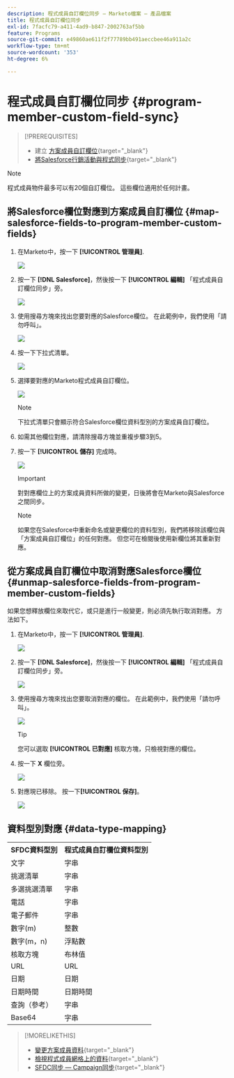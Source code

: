 ```yaml
---
description: 程式成員自訂欄位同步 — Marketo檔案 — 產品檔案
title: 程式成員自訂欄位同步
exl-id: 7facfc79-a411-4ad9-b847-2002763af5bb
feature: Programs
source-git-commit: e49860ae611f2f77789bb491aeccbee46a911a2c
workflow-type: tm+mt
source-wordcount: '353'
ht-degree: 6%

---
```


# 程式成員自訂欄位同步 {#program-member-custom-field-sync}

>[!PREREQUISITES]
>
>* 建立 [方案成員自訂欄位](/help/marketo/product-docs/core-marketo-concepts/programs/working-with-programs/program-member-custom-fields.md){target="_blank"}
>* [將Salesforce行銷活動與程式同步](/help/marketo/product-docs/core-marketo-concepts/programs/working-with-programs/sync-an-sfdc-campaign-with-a-program.md){target="_blank"}

>[!NOTE]
>
>程式成員物件最多可以有20個自訂欄位。 這些欄位適用於任何計畫。

## 將Salesforce欄位對應到方案成員自訂欄位 {#map-salesforce-fields-to-program-member-custom-fields}

1. 在Marketo中，按一下 **[!UICONTROL 管理員]**.

   ![](assets/program-member-custom-field-sync-1.png)

1. 按一下 **[!DNL Salesforce]**，然後按一下 **[!UICONTROL 編輯]** 「程式成員自訂欄位同步」旁。

   ![](assets/program-member-custom-field-sync-2.png)

1. 使用搜尋方塊來找出您要對應的Salesforce欄位。 在此範例中，我們使用「請勿呼叫」。

   ![](assets/program-member-custom-field-sync-3.png)

1. 按一下下拉式清單。

   ![](assets/program-member-custom-field-sync-4.png)

1. 選擇要對應的Marketo程式成員自訂欄位。

   ![](assets/program-member-custom-field-sync-5.png)

   >[!NOTE]
   >
   >下拉式清單只會顯示符合Salesforce欄位資料型別的方案成員自訂欄位。

1. 如需其他欄位對應，請清除搜尋方塊並重複步驟3到5。

1. 按一下 **[!UICONTROL 儲存]** 完成時。

   ![](assets/program-member-custom-field-sync-6.png)

   >[!IMPORTANT]
   >
   >對對應欄位上的方案成員資料所做的變更，日後將會在Marketo與Salesforce之間同步。

   >[!NOTE]
   >
   >如果您在Salesforce中重新命名或變更欄位的資料型別，我們將移除該欄位與「方案成員自訂欄位」的任何對應。 但您可在檢閱後使用新欄位將其重新對應。

## 從方案成員自訂欄位中取消對應Salesforce欄位 {#unmap-salesforce-fields-from-program-member-custom-fields}

如果您想釋放欄位來取代它，或只是進行一般變更，則必須先執行取消對應。 方法如下。

1. 在Marketo中，按一下 **[!UICONTROL 管理員]**.

   ![](assets/program-member-custom-field-sync-7.png)

1. 按一下 **[!DNL Salesforce]**，然後按一下 **[!UICONTROL 編輯]** 「程式成員自訂欄位同步」旁。

   ![](assets/program-member-custom-field-sync-8.png)

1. 使用搜尋方塊來找出您要取消對應的欄位。 在此範例中，我們使用「請勿呼叫」。

   ![](assets/program-member-custom-field-sync-9.png)

   >[!TIP]
   >
   >您可以選取 **[!UICONTROL 已對應]** 核取方塊，只檢視對應的欄位。

1. 按一下 **X** 欄位旁。

   ![](assets/program-member-custom-field-sync-10.png)

1. 對應現已移除。 按一下&#x200B;**[!UICONTROL 保存]**。

   ![](assets/program-member-custom-field-sync-11.png)

## 資料型別對應 {#data-type-mapping}

<table>
  <colgroup>
    <col/>
    <col/>
  </colgroup>
  <tbody>
    <tr>
      <th>SFDC資料型別</th>
      <th>程式成員自訂欄位資料型別</th>
    </tr>
    <tr>
      <td>文字</td>
      <td>字串</td>
    </tr>
    <tr>
      <td>挑選清單</td>
      <td>字串</td>
    </tr>
    <tr>
      <td>多選挑選清單</td>
      <td>字串</td>
    </tr>
    <tr>
      <td>電話</td>
      <td>字串</td>
    </tr>
    <tr>
      <td>電子郵件</td>
      <td>字串</td>
    </tr>
    <tr>
      <td>數字(m)</td>
      <td>整數</td>
    </tr>
    <tr>
      <td>數字(m，n)</td>
      <td>浮點數</td>
    </tr>
    <tr>
      <td>核取方塊</td>
      <td>布林值</td>
    </tr>
    <tr>
      <td>URL</td>
      <td>URL</td>
    </tr>
    <tr>
      <td>日期</td>
      <td>日期</td>
    </tr>
    <tr>
      <td>日期時間</td>
      <td>日期時間</td>
    </tr>
    <tr>
      <td>查詢（參考）</td>
      <td>字串</td>
    </tr>
    <tr>
      <td>Base64</td>
      <td>字串</td>
    </tr>
  </tbody>
</table>

>[!MORELIKETHIS]
>
>* [變更方案成員資料](/help/marketo/product-docs/core-marketo-concepts/smart-campaigns/program-flow-actions/change-program-member-data.md){target="_blank"}
>* [檢視程式成員網格上的資料](/help/marketo/product-docs/core-marketo-concepts/programs/working-with-programs/manage-and-view-members.md){target="_blank"}
>* [SFDC同步 — Campaign同步](/help/marketo/product-docs/crm-sync/salesforce-sync/sfdc-sync-details/sfdc-sync-campaign-sync.md){target="_blank"}
